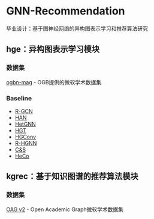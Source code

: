 # GNN-Recommendation
毕业设计：基于图神经网络的异构图表示学习和推荐算法研究

## hge：异构图表示学习模块
### 数据集
[ogbn-mag](https://ogb.stanford.edu/docs/nodeprop/#ogbn-mag) - OGB提供的微软学术数据集

### Baseline
* [R-GCN](https://arxiv.org/pdf/1703.06103)
* [HAN](https://arxiv.org/pdf/1903.07293)
* [HetGNN](https://dl.acm.org/doi/pdf/10.1145/3292500.3330961)
* [HGT](https://arxiv.org/pdf/2003.01332)
* [HGConv](https://arxiv.org/pdf/2012.14722)
* [R-HGNN](https://arxiv.org/pdf/2105.11122)
* [C&S](https://arxiv.org/pdf/2010.13993)
* [HeCo](https://arxiv.org/pdf/2105.09111)

## kgrec：基于知识图谱的推荐算法模块
### 数据集
[OAG v2](https://www.aminer.cn/oag-2-1) - Open Academic Graph微软学术数据集
